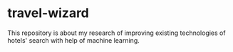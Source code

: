# travel-wizard
This repository is about my research of improving existing technologies of hotels' search with help of machine learning.
